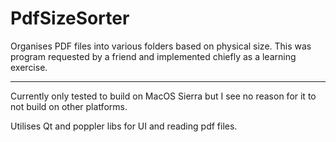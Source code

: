 # PdfSizeSorter
Organises PDF files into various folders based on physical size.
This was program requested by a friend and implemented chiefly as a learning exercise.

---

Currently only tested to build on MacOS Sierra but I see no reason for it to not build on other platforms.

Utilises Qt and poppler libs for UI and reading pdf files.

